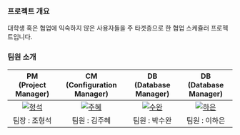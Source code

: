 ### 프로젝트 개요

대학생 혹은 협업에 익숙하지 않은 사용자들을 주 타겟층으로 한 협업 스케쥴러 프로젝트입니다.

### 팀원 소개

| PM<br>(Project Manager) | CM<br>(Configuration Manager) | DB<br>(Database Manager) | DB<br>(Database Manager) |
| :------: | :------: | :------: | :------: |
| [![형석](https://github.com/user-attachments/assets/2b4c0bc4-cdb6-4301-8632-6877fdbb09aa)](https://github.com/Passbob) | [![주혜](https://github.com/user-attachments/assets/f1f9d949-571b-41c1-b4fd-c3f23d205ac2)](https://github.com/JUHYE0925) | [![수완](https://github.com/user-attachments/assets/8ca9bb6d-add9-4c8f-9a3c-c5a6f084264a)](https://github.com/suwanpp) | [![하은](https://github.com/user-attachments/assets/2a138c95-021e-42c6-9e12-d8d22aad568e)](https://github.com/gkdsm) 
| 팀장 : 조형석 | 팀원 : 김주혜 | 팀원 : 박수완 | 팀원 : 이하은 |

